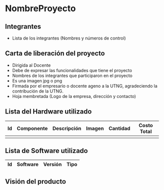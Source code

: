 # NombreProyecto

## Integrantes
- Lista de los integrantes (Nombres y números de control)

## Carta de liberación del proyecto
- Dirigida al Docente
- Debe de expresar las funcionalidades que tiene el proyecto
- Nombres de los integrantes que participaron en el proyecto
- Es una imagen jpg o png
- Firmada por el empresario o docente ageno a la UTNG, agradeciendo la contribución de la UTNG.
- Hoja membretada (Logo de la empresa, dirección y contacto)

## Lista del Hardware utilizado
| Id | Componente | Descripción | Imagen | Cantidad | Costo Total |
|----|------------|-------------|--------|----------|-------------|
|    |            |             |        |          |             |

## Lista de Software utilizado
| Id | Software | Versión | Tipo |
|----|----------|---------|------|

## Visión del producto

